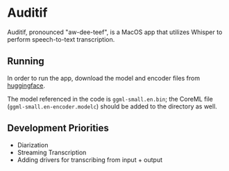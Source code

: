 #  Auditif

Auditif, pronounced "aw-dee-teef", is a MacOS app that utilizes Whisper to perform speech-to-text transcription. 

## Running 
In order to run the app, download the model and encoder files from [huggingface](https://huggingface.co/ggerganov/whisper.cpp/tree/main).

The model referenced in the code is `ggml-small.en.bin`; the CoreML file (`ggml-small.en-encoder.modelc`) should be added to the directory as well.

## Development Priorities 

* Diarization
* Streaming Transcription 
* Adding drivers for transcribing from input + output 
